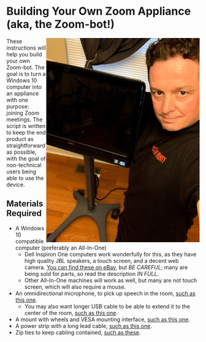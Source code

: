 # Building Your Own Zoom Appliance (aka, the Zoom-bot!)

<img align="right" width="400" src="img/zoom-bot-1.jpg">
These instructions will help you build your own Zoom-bot. The goal is to turn a Windows 10 computer into an appliance with one purpose: joining Zoom meetings. The script is written to keep the end product as straightforward as possible, with the goal of non-technical users being able to use the device.

## Materials Required

* A Windows 10 compatible computer (preferably an All-In-One)
    * Dell Inspiron One computers work wonderfully for this, as they have high quality JBL speakers, a touch screen, and a decent web camera. [You can find these on eBay](https://www.ebay.com/sch/i.html?_from=R40&_trksid=p2334524.m570.l1313&_nkw=dell+inspiron+one+%282305%2C2310%2C2320%2C2330%29&_sacat=171957), but *BE CAREFUL*; many are being sold for parts, so read the description *IN FULL*.
    * Other All-In-One machines will work as well, but many are not touch screen, which will also require a mouse.
* An omnidirectional microphone, to pick up speech in the room, [such as this one](https://smile.amazon.com/gp/product/B076ZVZWC4/).
    * You may also want longer USB cable to be able to extend it to the center of the room, [such as this one](https://smile.amazon.com/Extension-AINOPE-Material-Transfer-Compatible/dp/B07ZV6FHWF/).
* A mount with wheels and VESA mounting interface, [such as this one](https://smile.amazon.com/Rfiver-Rolling-Universal-Display-Trolley/dp/B07JHWCQW5/).
* A power strip with a long lead cable, [such as this one](https://smile.amazon.com/Kensington-Guardian-15-Foot-Protector-K38215NA/dp/B00PBWV6SW/).
* Zip ties to keep cabling contained, [such as these](https://smile.amazon.com/Pounds-Tensile-Strength-Pieces-Karoka/dp/B08K4PTCW1/).
